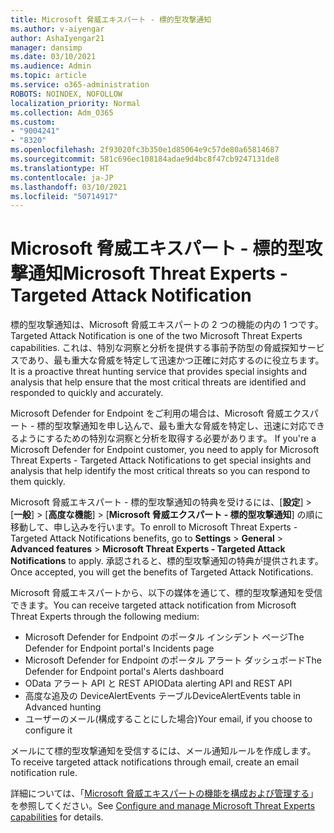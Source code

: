 ```yaml
---
title: Microsoft 脅威エキスパート - 標的型攻撃通知
ms.author: v-aiyengar
author: AshaIyengar21
manager: dansimp
ms.date: 03/10/2021
ms.audience: Admin
ms.topic: article
ms.service: o365-administration
ROBOTS: NOINDEX, NOFOLLOW
localization_priority: Normal
ms.collection: Adm_O365
ms.custom:
- "9004241"
- "8320"
ms.openlocfilehash: 2f93020fc3b350e1d85064e9c57de80a65814687
ms.sourcegitcommit: 581c696ec108184adae9d4bc8f47cb9247131de8
ms.translationtype: HT
ms.contentlocale: ja-JP
ms.lasthandoff: 03/10/2021
ms.locfileid: "50714917"
---
```

# <a name="microsoft-threat-experts---targeted-attack-notification"></a><span data-ttu-id="2e4e9-102">Microsoft 脅威エキスパート - 標的型攻撃通知</span><span class="sxs-lookup"><span data-stu-id="2e4e9-102">Microsoft Threat Experts - Targeted Attack Notification</span></span>

<span data-ttu-id="2e4e9-103">標的型攻撃通知は、Microsoft 脅威エキスパートの 2 つの機能の内の 1 つです。</span><span class="sxs-lookup"><span data-stu-id="2e4e9-103">Targeted Attack Notification is one of the two Microsoft Threat Experts capabilities.</span></span> <span data-ttu-id="2e4e9-104">これは、特別な洞察と分析を提供する事前予防型の脅威探知サービスであり、最も重大な脅威を特定して迅速かつ正確に対応するのに役立ちます。</span><span class="sxs-lookup"><span data-stu-id="2e4e9-104">It is a proactive threat hunting service that provides special insights and analysis that help ensure that the most critical threats are identified and responded to quickly and accurately.</span></span>

<span data-ttu-id="2e4e9-105">Microsoft Defender for Endpoint をご利用の場合は、Microsoft 脅威エクスパート - 標的型攻撃通知を申し込んで、最も重大な脅威を特定し、迅速に対応できるようにするための特別な洞察と分析を取得する必要があります。 </span><span class="sxs-lookup"><span data-stu-id="2e4e9-105">If you're a Microsoft Defender for Endpoint customer, you need to apply for Microsoft Threat Experts - Targeted Attack Notifications to get special insights and analysis that help identify the most critical threats so you can respond to them quickly.</span></span>

<span data-ttu-id="2e4e9-106">Microsoft 脅威エキスパート - 標的型攻撃通知の特典を受けるには、[**設定**]  >  [**一般**]  >  [**高度な機能**]  >  [**Microsoft 脅威エクスパート - 標的型攻撃通知**] の順に移動して、申し込みを行います。</span><span class="sxs-lookup"><span data-stu-id="2e4e9-106">To enroll to Microsoft Threat Experts - Targeted Attack Notifications benefits, go to **Settings** > **General** > **Advanced features** > **Microsoft Threat Experts - Targeted Attack Notifications** to apply.</span></span> <span data-ttu-id="2e4e9-107">承認されると、標的型攻撃通知の特典が提供されます。</span><span class="sxs-lookup"><span data-stu-id="2e4e9-107">Once accepted, you will get the benefits of Targeted Attack Notifications.</span></span>

<span data-ttu-id="2e4e9-108">Microsoft 脅威エキスパートから、以下の媒体を通じて、標的型攻撃通知を受信できます。</span><span class="sxs-lookup"><span data-stu-id="2e4e9-108">You can receive targeted attack notification from Microsoft Threat Experts through the following medium:</span></span>

- <span data-ttu-id="2e4e9-109">Microsoft Defender for Endpoint のポータル インシデント ページ</span><span class="sxs-lookup"><span data-stu-id="2e4e9-109">The Defender for Endpoint portal's Incidents page</span></span>
- <span data-ttu-id="2e4e9-110">Microsoft Defender for Endpoint のポータル アラート ダッシュボード</span><span class="sxs-lookup"><span data-stu-id="2e4e9-110">The Defender for Endpoint portal's Alerts dashboard</span></span>
- <span data-ttu-id="2e4e9-111">OData アラート API と REST API</span><span class="sxs-lookup"><span data-stu-id="2e4e9-111">OData alerting API and REST API</span></span>
- <span data-ttu-id="2e4e9-112">高度な追及の DeviceAlertEvents テーブル</span><span class="sxs-lookup"><span data-stu-id="2e4e9-112">DeviceAlertEvents table in Advanced hunting</span></span>
- <span data-ttu-id="2e4e9-113">ユーザーのメール(構成することにした場合)</span><span class="sxs-lookup"><span data-stu-id="2e4e9-113">Your email, if you choose to configure it</span></span>

<span data-ttu-id="2e4e9-114">メールにて標的型攻撃通知を受信するには、メール通知ルールを作成します。</span><span class="sxs-lookup"><span data-stu-id="2e4e9-114">To receive targeted attack notifications through email, create an email notification rule.</span></span> 

<span data-ttu-id="2e4e9-115">詳細については、「[Microsoft 脅威エキスパートの機能を構成および管理する](https://docs.microsoft.com/windows/security/threat-protection/microsoft-defender-atp/configure-microsoft-threat-experts)」を参照してください。</span><span class="sxs-lookup"><span data-stu-id="2e4e9-115">See [Configure and manage Microsoft Threat Experts capabilities](https://docs.microsoft.com/windows/security/threat-protection/microsoft-defender-atp/configure-microsoft-threat-experts) for details.</span></span>
